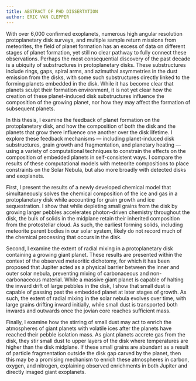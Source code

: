 ```yaml
---
title: ABSTRACT OF PHD DISSERTATION
author: ERIC VAN CLEPPER
---
```


With over 6,000 confirmed exoplanets, numerous high angular resolution protoplanetary disk surveys, and multiple sample return missions from meteorites, the field of planet formation has an excess of data on different stages of planet formation, yet still no clear pathway to fully connect these observations. Perhaps the most consequential discovery of the past decade is a ubiquity of substructures in protoplanetary disks. These substructures include rings, gaps, spiral arms, and azimuthal asymmetries in the dust emission from the disks, with some such substructures directly linked to the forming planets embedded in the disk. While it has become clear that planets sculpt their formation environment, it is not yet clear how the creation of these planet-induced disk substructures influence the composition of the growing planet, nor how they may affect the formation of subsequent planets.

In this thesis, I examine the feedback of planet formation on the protoplanetary disk, and how the composition of both the disk and the planets that grow there influence one another over the disk lifetime. I explore these feedback mechanisms — including planet-induced disk substructures, grain growth and fragmentation, and planetary heating — using a variety of computational techniques to constrain the effects on the composition of embedded planets in self-consistent ways. I compare the results of these computational models with meteorite compositions to place constraints on the Solar Nebula, but also more broadly with detected disks and exoplanets.

First, I present the results of a newly developed chemical model that simultaneously solves the chemical composition of the ice and gas in a protoplanetary disk while accounting for grain growth and ice sequestration. I show that while depleting small grains from the disk by growing larger pebbles accelerates photon-driven chemistry throughout the disk, the bulk of solids in the midplane retain their inherited composition from the protostellar cloud. As such, the earliest forming solids, including meteorite parent bodies in our solar system, likely do not record much of the chemical processing that occurs in the disk. 

Second, I examine the extent of radial mixing in a protoplanetary disk containing a growing giant planet. These results are presented within the context of the observed meteoritic dichotomy, for which it has been proposed that Jupiter acted as a physical barrier between the inner and outer solar nebula, preventing mixing of carbonaceous and non-carbonaceous material. While a massive giant planet is capable of halting the inward drift of large pebbles in the disk, I show that small dust is capable of passing past the embedded planet at later stages of growth. As such, the extent of radial mixing in the solar nebula evolves over time, with large grains drifting inward initially, while small dust is transported both inwards and outwards once the jovian core reaches sufficient mass.

Finally, I examine how the stirring of small dust may act to enrich the atmospheres of giant planets with volatile ices after the planets have reached their pebble isolation mass. As giant planets accrete gas from the disk, they stir small dust to upper layers of the disk where temperatures are higher than the disk midplane. If these small grains are abundant as a result of particle fragmentation outside the disk gap carved by the planet, then this may be a promising mechanism to enrich these atmospheres in carbon, oxygen, and nitrogen, explaining observed enrichments in both Jupiter and directly imaged giant exoplanets. 